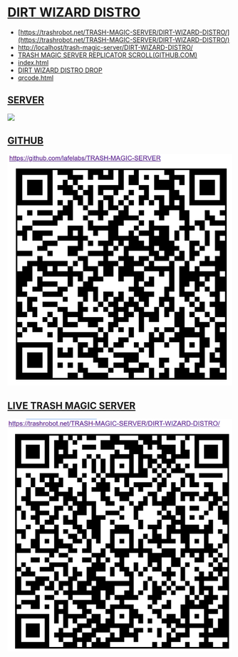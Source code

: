 # [DIRT WIZARD DISTRO](https://github.com/LafeLabs/TRASH-MAGIC-SERVER/tree/main/DIRT-WIZARD-DISTRO)

 - [https://trashrobot.net/TRASH-MAGIC-SERVER/DIRT-WIZARD-DISTRO/](https://trashrobot.net/TRASH-MAGIC-SERVER/DIRT-WIZARD-DISTRO/)
 - [http://localhost/trash-magic-server/DIRT-WIZARD-DISTRO/](http://localhost/trash-magic-server/DIRT-WIZARD-DISTRO/)
 - [TRASH MAGIC SERVER REPLICATOR SCROLL(GITHUB.COM)](https://github.com/lafelabs/TRASH-MAGIC-SERVER)
 - [index.html](index.html)
 - [DIRT WIZARD DISTRO DROP](https://www.openstreetmap.org/#map=19/39.857299/-105.054201)
 - [qrcode.html](qrcode.html)

## [SERVER](https://github.com/lafelabs/TRASH-MAGIC-SERVER)
![](DIRT-WIZARD-DISTRO-TRASH-MAGIC-SERVER-PHOTOGRAPH.PNG)
## [GITHUB](https://github.com/lafelabs/TRASH-MAGIC-SERVER)
![](GITHUB-QRCODE-QRCODE.png)
## [LIVE TRASH MAGIC SERVER](https://trashrobot.net/TRASH-MAGIC-SERVER/DIRT-WIZARD-DISTRO/)
![](LIVE-TRASH-MAGIC-QRCODE.PNG)
